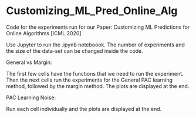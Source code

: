 # Customizing_ML_Pred_Online_Alg
Code for the experiments run for our Paper: Customizing ML Predictions for Online Algorithms [ICML 2020]



Use Jupyter to run the .ipynb noteboook. The number of experiments and the size of the data-set can be changed inside the code.


General vs Margin:

The first few cells have the functions that we need to run the experiment. Then the next cells run the experiments for the General PAC learning method, followed by the margin method. The plots are displayed at the end. 



PAC Learning Noise:

Run each cell individually and the plots are displayed at the end.
